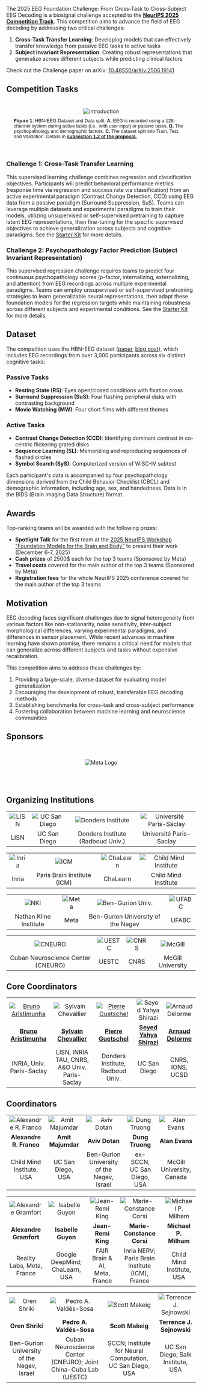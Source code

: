 
<!-- # EEG Foundation Challenge: From Cross-Task to Cross-Subject EEG Decoding -->


The 2025 EEG Foundation Challenge: From Cross-Task to Cross-Subject EEG Decoding is a biosignal challenge accepted to the [**NeurIPS 2025 Competition Track**](https://neurips.cc/Conferences/2025/CallForCompetitions). This competition aims to advance the field of EEG decoding by addressing two critical challenges:

1. **Cross-Task Transfer Learning**: Developing models that can effectively transfer knowledge from passive EEG tasks to active tasks
2. **Subject Invariant Representation**: Creating robust representations that generalize across different subjects while predicting clinical factors

Check out the Challenge paper on arXiv: [10.48550/arXiv.2506.19141](https://arxiv.org/abs/2506.19141)

## Competition Tasks

<div style="padding: 20px; text-align: center;">
  <img alt="introduction" src="https://eeg2025.github.io/assets/img/workflow.png" style="max-width: 100%;" />
  <p style="text-align: left; margin-top: 10px; font-family: sans-serif; font-size: 0.9em">
    <b>Figure 1</b>: HBN-EEG Dataset and Data split. <b>A.</b> EEG is recorded using a 128-channel system during active tasks (i.e., with user input) or passive tasks. <b>B.</b> The psychopathology and demographic factors. <b>C.</b> The dataset split into Train, Test, and Validation. Details in <b><a href="https://eeg2025.github.io/assets/files/proposal.pdf">subsection 1.2 of the proposal.</a></b>
  </p>
</div>

### Challenge 1: Cross-Task Transfer Learning

This supervised learning challenge combines regression and classification objectives. Participants will predict behavioral performance metrics (response time via regression and success rate via classification) from an active experimental paradigm (Contrast Change Detection, CCD) using EEG data from a passive paradigm (Surround Suppression, SuS). Teams can leverage multiple datasets and experimental paradigms to train their models, utilizing unsupervised or self-supervised pretraining to capture latent EEG representations, then fine-tuning for the specific supervised objectives to achieve generalization across subjects and cognitive paradigms. See the [Starter Kit](baseline.md) for more details.

### Challenge 2: Psychopathology Factor Prediction (Subject Invariant Representation)

This supervised regression challenge requires teams to predict four continuous psychopathology scores (p-factor, internalizing, externalizing, and attention) from EEG recordings across multiple experimental paradigms. Teams can employ unsupervised or self-supervised pretraining strategies to learn generalizable neural representations, then adapt these foundation models for the regression targets while maintaining robustness across different subjects and experimental conditions. See the [Starter Kit](baseline.md) for more details.

## Dataset

The competition uses the HBN-EEG dataset ([paper](https://www.biorxiv.org/content/10.1101/2024.10.03.615261v2), [blog post](https://neuromechanist.github.io/data/hbn/)), which includes EEG recordings from over 3,000 participants across six distinct cognitive tasks:

### Passive Tasks

- **Resting State (RS)**: Eyes open/closed conditions with fixation cross
- **Surround Suppression (SuS)**: Four flashing peripheral disks with contrasting background
- **Movie Watching (MW)**: Four short films with different themes

### Active Tasks

- **Contrast Change Detection (CCD)**: Identifying dominant contrast in co-centric flickering grated disks
- **Sequence Learning (SL)**: Memorizing and reproducing sequences of flashed circles
- **Symbol Search (SyS)**: Computerized version of WISC-IV subtest

Each participant's data is accompanied by four psychopathology dimensions derived from the Child Behavior Checklist (CBCL) and demographic information, including age, sex, and handedness. Data is in the BIDS (Brain Imaging Data Structure) format.

## Awards

Top-ranking teams will be awarded with the following prizes:

- **Spotlight Talk** for the first team at the [2025 NeurIPS Workshop "Foundation Models for the Brain and Body"](https://brainbodyfm-workshop.github.io) to present their work (December 6-7, 2025)
- **Cash prizes** of 2500$ each for the top 3 teams (Sponsored by Meta)
- **Travel costs** covered for the main author of the top 3 teams (Sponsored by Meta)
- **Registration fees** for the whole NeurIPS 2025 conference covered for the main author of the top 3 teams

## Motivation

EEG decoding faces significant challenges due to signal heterogeneity from various factors like non-stationarity, noise sensitivity, inter-subject morphological differences, varying experimental paradigms, and differences in sensor placement. While recent advances in machine learning have shown promise, there remains a critical need for models that can generalize across different subjects and tasks without expensive recalibration.

This competition aims to address these challenges by:

1. Providing a large-scale, diverse dataset for evaluating model generalization
2. Encouraging the development of robust, transferable EEG decoding methods
3. Establishing benchmarks for cross-task and cross-subject performance
4. Fostering collaboration between machine learning and neuroscience communities

## Sponsors

<div style="padding: 20px; text-align: center;">
  <div style="display: flex; justify-content: space-around; align-items: center; flex-wrap: wrap; margin-bottom: 20px;">
    <img src="https://eeg2025.github.io/assets/logos/meta.png" style="max-width: 50%; margin: 10px;" alt="Meta Logo" />
  </div>
</div>

## Organizing Institutions

<!-- Row 1 -->
|  |  |  |  |
|:--:|:--:|:--:|:--:|
| ![LISN](https://eeg2025.github.io/assets/logos/lisn.png) | ![UC San Diego](https://eeg2025.github.io/assets/logos/ucsd.png) | ![Donders Institute](https://eeg2025.github.io/assets/logos/donders.png) | ![Université Paris-Saclay](https://eeg2025.github.io/assets/logos/ups.png) |
| LISN | UC San Diego | Donders Institute (Radboud Univ.) | Université Paris-Saclay |

<!-- Row 2 -->
|  |  |  |  |
|:--:|:--:|:--:|:--:|
| ![Inria](https://eeg2025.github.io/assets/logos/inria.png) | ![ICM](https://eeg2025.github.io/assets/logos/icm.png) | ![ChaLearn](https://eeg2025.github.io/assets/logos/chalearn.png) | ![Child Mind Institute](https://eeg2025.github.io/assets/logos/mind_intitute.png) |
| Inria | Paris Brain Institute (ICM) | ChaLearn | Child Mind Institute |

<!-- Row 3 -->
|  |  |  |  |
|:--:|:--:|:--:|:--:|
| ![NKI](https://eeg2025.github.io/assets/logos/nki.jpg) | ![Meta](https://eeg2025.github.io/assets/logos/meta.png) | ![Ben-Gurion Univ.](https://eeg2025.github.io/assets/logos/ben_logo.png) | ![UFABC](https://eeg2025.github.io/assets/logos/ufabc.png) |
| Nathan Kline Institute | Meta | Ben-Gurion University of the Negev | UFABC |

<!-- Row 4 -->
|  |  |  |  |
|:--:|:--:|:--:|:--:|
| ![CNEURO](https://eeg2025.github.io/assets/logos/cneuro.jpg) | ![UESTC](https://eeg2025.github.io/assets/logos/UESTC.png) | ![CNRS](https://eeg2025.github.io/assets/logos/cnrs.png) | ![McGill](https://eeg2025.github.io/assets/logos/mcgill.png) |
| Cuban Neuroscience Center (CNEURO) | UESTC | CNRS | McGill University |


## Core Coordinators

|  |  |  |  |  |
|:--:|:--:|:--:|:--:|:--:|
| [![Bruno Aristimunha](https://eeg2025.github.io/assets/people-h180/bruno.png)](https://bruaristimunha.github.io/) | ![Sylvain Chevallier](https://eeg2025.github.io/assets/people-h180/sylvain.jpg) | [![Pierre Guetschel](https://eeg2025.github.io/assets/people-h180/pierre.jpeg)](https://neurotechlab.socsci.ru.nl/author/pierre-guetschel/) | ![Seyed Yahya Shirazi](https://eeg2025.github.io/assets/people-h180/seyed.jpeg) | ![Arnaud Delorme](https://eeg2025.github.io/assets/people-h180/arnaud.jpg) |
| **[Bruno Aristimunha](https://bruaristimunha.github.io/)** | **[Sylvain Chevallier](https://sylvchev.github.io/)** | **[Pierre Guetschel](https://neurotechlab.socsci.ru.nl/author/pierre-guetschel/)** | **[Seyed Yahya Shirazi](https://neuromechanist.github.io/)** | **[Arnaud Delorme](https://arnauddelorme.com/)** |
| INRIA, Univ. Paris-Saclay | LISN, INRIA TAU, CNRS, A&O Univ. Paris-Saclay | Donders Institute, Radboud Univ. | UC San Diego | CNRS, IONS, UCSD |


## Coordinators

|  |  |  |  |  |
|:--:|:--:|:--:|:--:|:--:|
| ![Alexandre R. Franco](https://eeg2025.github.io/assets/people-h180/alexandre_franco.png) | ![Amit Majumdar](https://eeg2025.github.io/assets/people-h180/amit_majumdar.jpg) | ![Aviv Dotan](https://eeg2025.github.io/assets/people-h180/aviv.jpg) | ![Dung Truong](https://eeg2025.github.io/assets/people-h180/dung.jpeg) | ![Alan Evans](https://eeg2025.github.io/assets/people-h180/evans_alan.png) |
| **Alexandre R. Franco** | **Amit Majumdar** | **Aviv Dotan** | **Dung Truong** | **Alan Evans** |
| Child Mind Institute, USA |UC San Diego, USA |  Ben-Gurion University of the Negev, Israel | ex-SCCN, UC San Diego, USA | McGill University, Canada |

|  |  |  |  |  |
|:--:|:--:|:--:|:--:|:--:|
| ![Alexandre Gramfort](https://eeg2025.github.io/assets/people-h180/gramfort.jpg) | ![Isabelle Guyon](https://eeg2025.github.io/assets/people-h180/isabelle.jpg) | ![Jean-Remi King](https://eeg2025.github.io/assets/people-h180/king.png) | ![Marie-Constance Corsi](https://eeg2025.github.io/assets/people-h180/marie_constance_corsi.jpg) | ![Michael P. Milham](https://eeg2025.github.io/assets/people-h180/milham.jpg) |
| **Alexandre Gramfort** | **Isabelle Guyon** | **Jean-Remi King** | **Marie-Constance Corsi** | **Michael P. Milham** |
| Reality Labs, Meta, France | Google DeepMind; ChaLearn, USA | FAIR Brain & AI, Meta, France | Inria NERV; Paris Brain Institute (ICM), France | Child Mind Institute, USA |

|  |  |  |  |
|:--:|:--:|:--:|:--:|
| ![Oren Shriki](https://eeg2025.github.io/assets/people-h180/oren.jpg) | ![Pedro A. Valdés-Sosa](https://eeg2025.github.io/assets/people-h180/pedro_valdes_sosa.jpg) | ![Scott Makeig](https://eeg2025.github.io/assets/people-h180/scott_makeig.jpg) | ![Terrence J. Sejnowski](https://eeg2025.github.io/assets/people-h180/terrence_sejnowski.jpg) |
| **Oren Shriki** | **Pedro A. Valdés-Sosa** | **Scott Makeig** | **Terrence J. Sejnowski** | 
| Ben-Gurion University of the Negev, Israel | Cuban Neuroscience Center (CNEURO); Joint China-Cuba Lab (UESTC) | SCCN; Institute for Neural Computation, UC San Diego, USA | UC San Diego; Salk Institute, USA |

